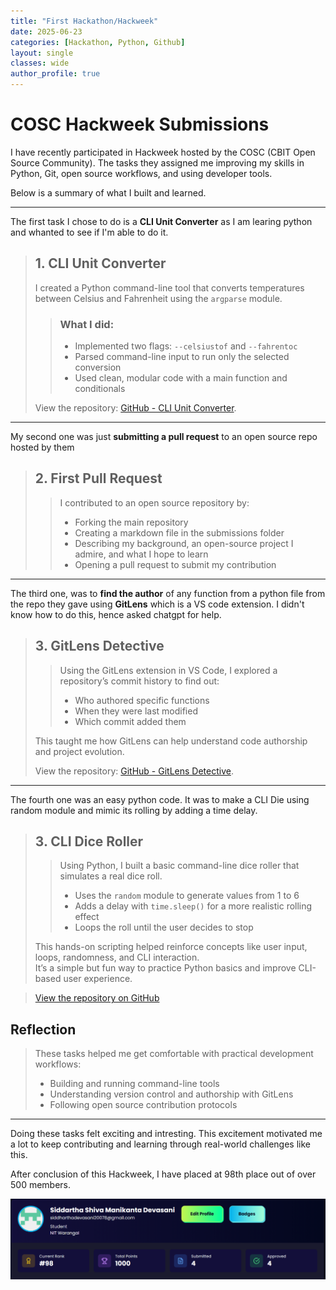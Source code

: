 ```yaml
---
title: "First Hackathon/Hackweek"
date: 2025-06-23
categories: [Hackathon, Python, Github]
layout: single
classes: wide
author_profile: true
---
```

# COSC Hackweek Submissions

I have recently participated in Hackweek hosted by the COSC (CBIT Open Source Community).
The tasks they assigned me improving my skills in Python, Git, open source workflows, and using developer tools.

Below is a summary of what I built and learned.

---
The first task I chose to do is a **CLI Unit Converter** as I am learing python and whanted to see if I'm able to do it.

> ## 1. CLI Unit Converter
>
> I created a Python command-line tool that converts temperatures between Celsius and Fahrenheit using the `argparse` module.
>
> > ### What I did:
> > - Implemented two flags: `--celsiustof` and `--fahrentoc`
> > - Parsed command-line input to run only the selected conversion
> > - Used clean, modular code with a main function and conditionals
>
> View the repository: [GitHub - CLI Unit Converter](https://github.com/siddhartha078/cli-based-temparature-converter).

---
My second one was just **submitting a pull request** to an open source repo hosted by them
> ## 2. First Pull Request
>
> > I contributed to an open source repository by:
> > - Forking the main repository
> > - Creating a markdown file in the submissions folder
> > - Describing my background, an open-source project I admire, and what I hope to learn
> > - Opening a pull request to submit my contribution

---
The third one, was to **find the author** of any function from a python file from the repo they gave using **GitLens** which is a VS code extension.
I didn't know how to do this, hence asked chatgpt for help.

> ## 3. GitLens Detective
>
> > Using the GitLens extension in VS Code, I explored a repository’s commit history to find out:
> > - Who authored specific functions
> > - When they were last modified
> > - Which commit added them
>
> This taught me how GitLens can help understand code authorship and project evolution.
>
> View the repository: [GitHub - GitLens Detective](https://github.com/siddhartha078/cli).

---
The fourth one was an easy python code. It was to make a CLI Die using random module and mimic its rolling by adding a time delay.

>## 3. CLI Dice Roller
>
> > Using Python, I built a basic command-line dice roller that simulates a real dice roll.  
> > - Uses the `random` module to generate values from 1 to 6  
> > - Adds a delay with `time.sleep()` for a more realistic rolling effect  
> > - Loops the roll until the user decides to stop  
>
> This hands-on scripting helped reinforce concepts like user input, loops, randomness, and CLI interaction.  
It’s a simple but fun way to practice Python basics and improve CLI-based user experience.

> [View the repository on GitHub](https://github.com/siddhartha078/cli)


## Reflection

> These tasks helped me get comfortable with practical development workflows:
> - Building and running command-line tools
> - Understanding version control and authorship with GitLens
> - Following open source contribution protocols

---
Doing these tasks felt exciting and intresting.
This excitement motivated me a lot to keep contributing and learning through real-world challenges like this.

After conclusion of this Hackweek, I have placed at 98th place out of over 500 members.

![COSC Hackweek Profile](/assets/images/profile.png "COSC Hackweek Profile")